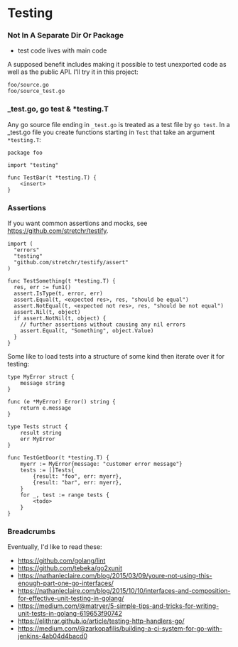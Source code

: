 # Testing

### Not In A Separate Dir Or Package

- test code lives with main code

A supposed benefit includes making it possible to test unexported code as well as the public API. I'll try it in this project:

    foo/source.go
    foo/source_test.go

### _test.go, go test & *testing.T

Any go source file ending in `_test.go` is treated as a test file by `go test`.  In a _test.go file you create functions starting in `Test` that take an argument `*testing.T`:

    package foo
    
    import "testing"
    
    func TestBar(t *testing.T) {
        <insert>
    }

### Assertions

If you want common assertions and mocks, see https://github.com/stretchr/testify.

    import (
      "errors"
      "testing"
      "github.com/stretchr/testify/assert"
    )
    
    func TestSomething(t *testing.T) {
      res, err := fun1()
      assert.IsType(t, error, err)
      assert.Equal(t, <expected res>, res, "should be equal")
      assert.NotEqual(t, <expected not res>, res, "should be not equal")
      assert.Nil(t, object)
      if assert.NotNil(t, object) {
        // further assertions without causing any nil errors
        assert.Equal(t, "Something", object.Value)
      }
    }    

Some like to load tests into a structure of some kind then iterate over it for testing:

    type MyError struct {
        message string
    }
    
    func (e *MyError) Error() string {
        return e.message
    }
    
    type Tests struct {
        result string
        err MyError
    }
    
    func TestGetDoor(t *testing.T) {
        myerr := MyError{message: "customer error message"}
        tests := []Tests{
            {result: "foo", err: myerr},
            {result: "bar", err: myerr},
        }
        for _, test := range tests {
            <todo>
        }
    }

### Breadcrumbs

Eventually, I'd like to read these:

- https://github.com/golang/lint
- https://github.com/tebeka/go2xunit
- https://nathanleclaire.com/blog/2015/03/09/youre-not-using-this-enough-part-one-go-interfaces/
- https://nathanleclaire.com/blog/2015/10/10/interfaces-and-composition-for-effective-unit-testing-in-golang/
- https://medium.com/@matryer/5-simple-tips-and-tricks-for-writing-unit-tests-in-golang-619653f90742
- https://elithrar.github.io/article/testing-http-handlers-go/
- https://medium.com/@zarkopafilis/building-a-ci-system-for-go-with-jenkins-4ab04d4bacd0
